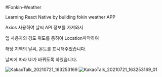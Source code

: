 #Fonkin-Weather

Learning React Native by building fokin weather APP

Axios 사용하여 날씨 API 정보를 가져와서 

앱 사용자의 경도 위도를 통하여 Location파악하여

해당 지역의 날씨, 온도를 표시해주었습니다.

날씨에 따라 UI가 바뀌도록 하였습니다.

![KakaoTalk_20210721_163253169](https://user-images.githubusercontent.com/52124805/126450219-a8fe07e1-2699-4300-9e36-63177d836b50.jpg)
![KakaoTalk_20210721_163253169_01](https://user-images.githubusercontent.com/52124805/126450223-223662ec-3056-4c7a-91b3-50d8ffca91a1.jpg)
